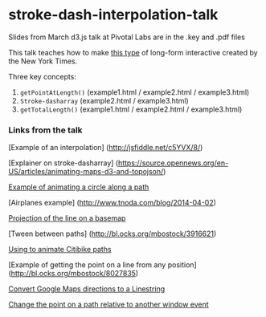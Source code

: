 # stroke-dash-interpolation-talk
Slides from March d3.js talk at Pivotal Labs are in the .key and .pdf files

This talk teaches how to make [this type](http://www.nytimes.com/newsgraphics/2013/10/13/russia/) of long-form interactive created by the New York Times.

Three key concepts:

1. `getPointAtLength()` (example1.html / example2.html / example3.html)
1. `Stroke-dasharray` (example2.html / example3.html)
2. `getTotalLength()` (example1.html / example2.html / example3.html)


### Links from the talk

[Example of an interpolation] (http://jsfiddle.net/c5YVX/8/)

[Explainer on stroke-dasharray] (https://source.opennews.org/en-US/articles/animating-maps-d3-and-topojson/)


[Example of animating a circle along a path](example1.html)

[Airplanes example] (http://www.tnoda.com/blog/2014-04-02)


[Projection of the line on a basemap](http://zevross.com/blog/2014/09/30/use-the-amazing-d3-library-to-animate-a-path-on-a-leaflet-map/)

[Tween between paths] (http://bl.ocks.org/mbostock/3916621)

[Using to animate Citibike paths](https://citibike-explorer.herokuapp.com)

[Example of getting the point on a line from any position] (http://bl.ocks.org/mbostock/8027835)

[Convert Google Maps directions to a Linestring](http://zevross.com/blog/2014/09/23/convert-google-directions-to-geojson-points-or-polylines/)

[Change the point on a path relative to another window event](http://www.nytimes.com/interactive/2014/12/09/science/space/curiosity-rover-28-months-on-mars.html)

